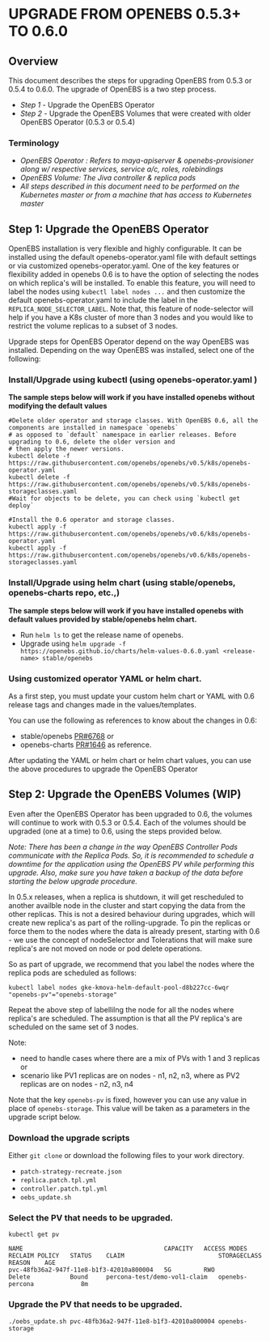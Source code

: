 # UPGRADE FROM OPENEBS 0.5.3+ TO 0.6.0

## Overview

This document describes the steps for upgrading OpenEBS from 0.5.3 or 0.5.4 to 0.6.0. The upgrade of OpenEBS is a two step process. 
- *Step 1* - Upgrade the OpenEBS Operator 
- *Step 2* - Upgrade the OpenEBS Volumes that were created with older OpenEBS Operator (0.5.3 or 0.5.4)

### Terminology
- *OpenEBS Operator : Refers to maya-apiserver & openebs-provisioner along w/ respective services, service a/c, roles, rolebindings*
- *OpenEBS Volume: The Jiva controller & replica pods*
- *All steps described in this document need to be performed on the Kubernetes master or from a machine that has access to Kubernetes master*

## Step 1: Upgrade the OpenEBS Operator

OpenEBS installation is very flexible and highly configurable. It can be installed using the default openebs-operator.yaml file with default settings or via customized openebs-operator.yaml. One of the key features or flexibility added in openebs 0.6 is to have the option of selecting the nodes on which replica's will be installed. To enable this feature, you will need to label the nodes using `kubectl label nodes ...` and then customize the default openebs-operator.yaml to include the label in the `REPLICA_NODE_SELECTOR_LABEL`.  Note that, this feature of node-selector will help if you have a K8s cluster of more than 3 nodes and you would like to restrict the volume replicas to a subset of 3 nodes. 

Upgrade steps for OpenEBS Operator depend on the way OpenEBS was installed. Depending on the way OpenEBS was installed, select one of the following:

### Install/Upgrade using kubectl (using openebs-operator.yaml )

**The sample steps below will work if you have installed openebs without modifying the default values**

```
#Delete older operator and storage classes. With OpenEBS 0.6, all the components are installed in namespace `openebs`
# as opposed to `default` namespace in earlier releases. Before upgrading to 0.6, delete the older version and 
# then apply the newer versions. 
kubectl delete -f https://raw.githubusercontent.com/openebs/openebs/v0.5/k8s/openebs-operator.yaml
kubectl delete -f https://raw.githubusercontent.com/openebs/openebs/v0.5/k8s/openebs-storageclasses.yaml
#Wait for objects to be delete, you can check using `kubectl get deploy`

#Install the 0.6 operator and storage classes.
kubectl apply -f https://raw.githubusercontent.com/openebs/openebs/v0.6/k8s/openebs-operator.yaml
kubectl apply -f https://raw.githubusercontent.com/openebs/openebs/v0.6/k8s/openebs-storageclasses.yaml
```

### Install/Upgrade using helm chart (using stable/openebs, openebs-charts repo, etc.,) 

**The sample steps below will work if you have installed openebs with default values provided by stable/openebs helm chart.**

- Run `helm ls` to get the release name of openebs. 
- Upgrade using `helm upgrade -f https://openebs.github.io/charts/helm-values-0.6.0.yaml <release-name> stable/openebs`

### Using customized operator YAML or helm chart.
As a first step, you must update your custom helm chart or YAML with 0.6 release tags and changes made in the values/templates. 

You can use the following as references to know about the changes in 0.6: 
- stable/openebs [PR#6768](https://github.com/helm/charts/pull/6768) or 
- openebs-charts [PR#1646](https://github.com/openebs/openebs/pull/1646) as reference.

After updating the YAML or helm chart or helm chart values, you can use the above procedures to upgrade the OpenEBS Operator

## Step 2: Upgrade the OpenEBS Volumes (WIP)

Even after the OpenEBS Operator has been upgraded to 0.6, the volumes will continue to work with 0.5.3 or 0.5.4. Each of the volumes should be upgraded (one at a time) to 0.6, using the steps provided below. 

*Note: There has been a change in the way OpenEBS Controller Pods communicate with the Replica Pods. So, it is recommended to schedule a downtime for the application using the OpenEBS PV while performing this upgrade. Also, make sure you have taken a backup of the data before starting the below upgrade procedure.*

In 0.5.x releases, when a replica is shutdown, it will get rescheduled to another availble node in the cluster and start copying the data from the other replicas. This is not a desired behaviour during upgrades, which will create new replica's as part of the rolling-upgrade. To pin the replicas or force them to the nodes where the data is already present, starting with 0.6 - we use the concept of nodeSelector and Tolerations that will make sure replica's are not moved on node or pod delete operations.

So as part of upgrade, we recommend that you label the nodes where the replica pods are scheduled as follows:
```
kubectl label nodes gke-kmova-helm-default-pool-d8b227cc-6wqr "openebs-pv"="openebs-storage"
```
Repeat the above step of labellilng the node for all the nodes where replica's are scheduled. The assumption is that all the PV replica's are scheduled on the same set of 3 nodes. 

Note:
- need to handle cases where there are a mix of PVs with 1 and 3 replicas or 
- scenario like PV1 replicas are on nodes - n1, n2, n3, where as PV2 replicas are on nodes - n2, n3, n4

Note that the key `openebs-pv` is fixed, however you can use any value in place of `openebs-storage`. This value will be taken as a parameters in the upgrade script below. 


### Download the upgrade scripts

Either `git clone` or download the following files to your work directory. 
- `patch-strategy-recreate.json`
- `replica.patch.tpl.yml`
- `controller.patch.tpl.yml`
- `oebs_update.sh`

### Select the PV that needs to be upgraded. 

```
kubectl get pv
```

```
NAME                                       CAPACITY   ACCESS MODES   RECLAIM POLICY   STATUS    CLAIM                          STORAGECLASS      REASON    AGE
pvc-48fb36a2-947f-11e8-b1f3-42010a800004   5G         RWO            Delete           Bound     percona-test/demo-vol1-claim   openebs-percona             8m
```

### Upgrade the PV that needs to be upgraded. 

```
./oebs_update.sh pvc-48fb36a2-947f-11e8-b1f3-42010a800004 openebs-storage
```
